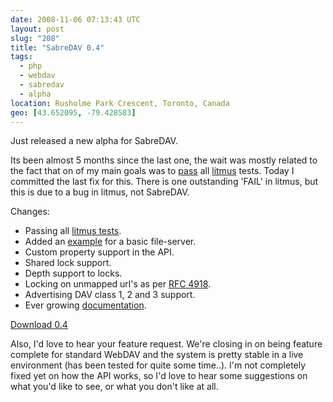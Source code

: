```yaml
---
date: 2008-11-06 07:13:43 UTC
layout: post
slug: "208"
title: "SabreDAV 0.4"
tags:
  - php
  - webdav
  - sabredav
  - alpha
location: Rusholme Park Crescent, Toronto, Canada
geo: [43.652095, -79.428583]
---
```

Just released a new alpha for SabreDAV.

Its been almost 5 months since the last one, the wait was mostly related to the
fact that on of my main goals was to [pass][1] all [litmus][2] tests. Today I
committed the last fix for this. There is one outstanding 'FAIL' in litmus,
but this is due to a bug in litmus, not SabreDAV.

Changes:

* Passing all [litmus tests][1].
* Added an [example][3] for a basic file-server.
* Custom property support in the API.
* Shared lock support.
* Depth support to locks.
* Locking on unmapped url's as per [RFC 4918][4].
* Advertising DAV class 1, 2 and 3 support.
* Ever growing [documentation][5].

[Download 0.4][6]

Also, I'd love to hear your feature request. We're closing in on being feature
complete for standard WebDAV and the system is pretty stable in a live
environment (has been tested for quite some time..). I'm not completely fixed
yet on how the API works, so I'd love to hear some suggestions on what you'd
like to see, or what you don't like at all.

[1]: http://sabre.io/dav/litmus/
[2]: http://www.webdav.org/neon/litmus/
[3]: https://github.com/fruux/sabre-dav/blob/master/examples/fileserver.php
[4]: http://www.ietf.org/rfc/rfc4918.txt
[5]: http://sabre.io/dav/
[6]: https://github.com/fruux/sabre-dav/releases/
